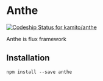 # Anthe

[ ![Codeship Status for kamito/anthe](https://codeship.com/projects/46b9f750-0084-0134-bc2d-1e95689fe79f/status?branch=master)](https://codeship.com/projects/153198)

Anthe is flux framework

## Installation

```
npm install --save anthe
```
